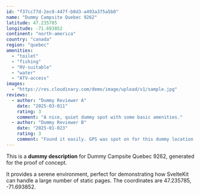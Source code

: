 ```yaml
---
id: "f37cc77d-2ec8-447f-b0d3-a493a375a5b0"
name: "Dummy Campsite Quebec 9262"
latitude: 47.235785
longitude: -71.693852
continent: "north-america"
country: "canada"
region: "quebec"
amenities:
  - "toilet"
  - "fishing"
  - "RV-suitable"
  - "water"
  - "ATV-access"
images:
  - "https://res.cloudinary.com/demo/image/upload/v1/sample.jpg"
reviews:
  - author: "Dummy Reviewer A"
    date: "2025-03-011"
    rating: 3
    comment: "A nice, quiet dummy spot with some basic amenities."
  - author: "Dummy Reviewer B"
    date: "2025-01-023"
    rating: 3
    comment: "Found it easily. GPS was spot on for this dummy location."
---
```


This is a **dummy description** for Dummy Campsite Quebec 9262, generated for the proof of concept.

It provides a serene environment, perfect for demonstrating how SvelteKit can handle a large number of static pages. The coordinates are 47.235785, -71.693852.
